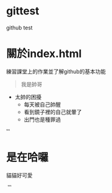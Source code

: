 # gittest
github test

# 關於index.html
練習課堂上的作業並了解github的基本功能

> 我是帥哥
* 太帥的困擾
   * 每天被自己帥醒
   * 看到鏡子裡的自己就暈了
   * 出門也是種罪過
   
‵‵‵
<!DOCTYPE html>
<html lang="en">
<head>
    <meta charset="UTF-8">
    <meta name="viewport" content="width=device-width, initial-scale=1.0">
    <title>哈囉你好</title>
</head>
<style>
img{
    max-width: 70%;
}
</style>
<body>
    <h1>是在哈囉</h1>
    <p>貓貓好可愛</p>
    <img src="https://cdn.hk01.com/di/media/images/cis/5dc3cbe023ab170deb414ec9.jpg/XxSIqZL5ulb02lUEXfQ5dGwPYW8oA0UlTCgm-0woJvs?v=w1920" alt="">
</body>
</html>
‵‵‵
